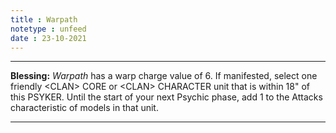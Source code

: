 ```yaml
---
title : Warpath
notetype : unfeed
date : 23-10-2021
---
```


---

**Blessing:** _Warpath_ has a warp charge value of 6. If manifested, select one friendly \<CLAN> CORE or \<CLAN> CHARACTER unit that is within 18" of this PSYKER. Until the start of your next Psychic phase, add 1 to the Attacks characteristic of models in that unit.

---